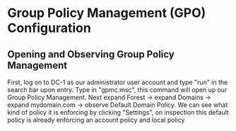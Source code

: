 # <h1>Group Policy Management (GPO) Configuration</h1>
<p>
  <h2>Opening and Observing Group Policy Management</h2>

  First, log on to DC-1 as our administrator user account and type "run" in the search bar upon entry. Type in "gpmc.msc", this command will open up our Group Policy Management. Next expand Forest -> expand Domains -> expand mydomain.com -> observe Default Domain Policy. We can see what kind of policy it is enforcing by clicking "Settings", on inspection this default policy is already enforcing an account policy and local policy
</p>
